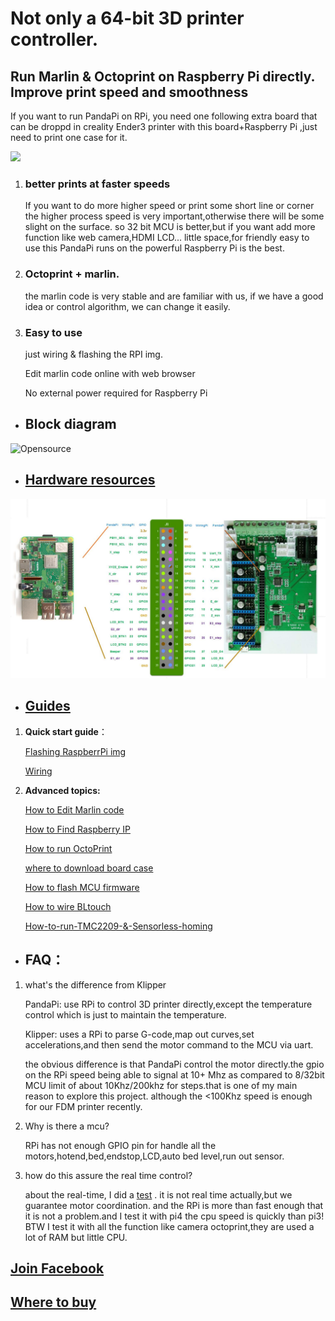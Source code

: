 # Not only a 64-bit 3D printer controller.
## Run Marlin & Octoprint on Raspberry Pi directly. Improve print speed and smoothness
   If you want to run PandaPi on RPi, you need one following extra board that can be droppd in creality Ender3 printer with this board+Raspberry Pi ,just need to print one case for it.

![](https://raw.githubusercontent.com/markniu/doc_test/master/imges/91109225253.jpg)

1. ###  better prints at faster speeds
     If you want to do more higher speed or print some short line or corner the higher process speed is very important,otherwise there will be some slight on the surface. so 32 bit MCU is better,but if you want add more function like web camera,HDMI LCD... little space,for friendly easy to use this PandaPi runs on the powerful Raspberry Pi is the best. 
2. ### Octoprint + marlin.
    the marlin code is very stable and are familiar with us, if we have a good idea or control algorithm, we can change it easily.   
3. ### Easy to use
    just wiring & flashing the RPI img. 
    
    Edit marlin code online with web browser
    
    No external power required for Raspberry Pi
* ## Block diagram
![Opensource](https://raw.githubusercontent.com/markniu/doc_test/master/imges/dlg.png)

* ##   [Hardware resources](https://github.com/markniu/PandaPi/wiki/Hardware-resources) 

![Opensource](https://raw.githubusercontent.com/markniu/doc_test/master/imges/pandapi_gpio.jpg)

* ##   [Guides](https://github.com/markniu/PandaPi/wiki) 
1. **Quick start guide**：
 
   [Flashing RaspberrPi img](https://github.com/markniu/PandaPi/wiki/How-to-Flash-img-&-WIFI-setup)

   [Wiring](https://github.com/markniu/PandaPi/wiki/How-to-wire)

2. **Advanced topics:**

   [How to Edit Marlin code](https://github.com/markniu/PandaPi/wiki/How-to-Edit-Marlin-code)

   [How to Find Raspberry IP](https://github.com/markniu/PandaPi/wiki/How-to-Find-Raspberry-IP)

   [How to run OctoPrint](https://github.com/markniu/PandaPi/wiki/How-to-run-OctoPrint)


   [where to download board case](https://github.com/markniu/PandaPi/wiki/where-to-download--board-case)

   [How to flash MCU firmware](https://github.com/markniu/PandaPi/wiki/How-to-flash-MCU-firmware)

   [How to wire BLtouch](https://github.com/markniu/PandaPi/wiki/How-to-wire-BLtouch)

   [How-to-run-TMC2209-&-Sensorless-homing](https://github.com/markniu/PandaPi/wiki/How-to-run-TMC2209-&-Sensorless-homing(V2.0))


* ##  FAQ：
1. what's the difference from Klipper

    PandaPi: use RPi to control 3D printer directly,except the temperature control which is just to maintain the temperature.

    Klipper: uses a RPi to parse G-code,map out curves,set accelerations,and then send the motor command to the MCU via uart.

     the obvious difference is that PandaPi control the motor directly.the gpio on the RPi speed being able to signal at 10+ Mhz as compared to 8/32bit MCU limit of about 10Khz/200khz for steps.that is one of my main reason to explore this project. although the <100Khz speed is enough for our FDM printer recently.

2. Why is there a mcu?

   RPi has not enough GPIO pin for handle all the motors,hotend,bed,endstop,LCD,auto bed level,run out sensor.

3. how do this assure the real time control?

   about the real-time, I did a [test](https://hackaday.io/project/166466-3dprinter-firmware-run-on-raspberrypi/log/167122-upgrade-to-real-time-linux) . it is not real time actually,but we guarantee motor coordination. and the RPi is more than fast enough that it is not a problem.and I test it with pi4 the cpu speed is quickly than pi3! BTW I test it with all the function like camera octoprint,they are used a lot of RAM but little CPU.


## [Join Facebook](https://www.facebook.com/groups/380795976169477/)

## [Where to buy](https://www.tindie.com/products/niujl123/upgrade-your-3d-printer-to-64-bit/)






